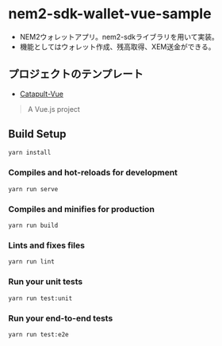 # nem2-sdk-wallet-vue-sample
- NEM2ウォレットアプリ。nem2-sdkライブラリを用いて実装。
- 機能としてはウォレット作成、残高取得、XEM送金ができる。

## プロジェクトのテンプレート
- [Catapult-Vue](https://github.com/luxtagofficial/Catapult-Vue)

> A Vue.js project

## Build Setup

```bash
yarn install
```

### Compiles and hot-reloads for development
```
yarn run serve
```

### Compiles and minifies for production
```
yarn run build
```

### Lints and fixes files
```
yarn run lint
```

### Run your unit tests
```
yarn run test:unit
```

### Run your end-to-end tests
```
yarn run test:e2e
```

